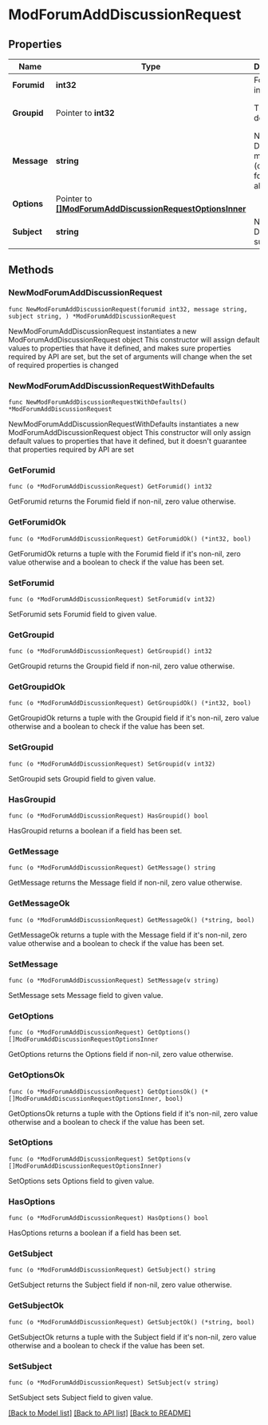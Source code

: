 # ModForumAddDiscussionRequest

## Properties

Name | Type | Description | Notes
------------ | ------------- | ------------- | -------------
**Forumid** | **int32** | Forum instance ID | [default to null]
**Groupid** | Pointer to **int32** | The group, default to 0 | [optional] [default to 0]
**Message** | **string** | New Discussion message (only html format allowed) | [default to "null"]
**Options** | Pointer to [**[]ModForumAddDiscussionRequestOptionsInner**](ModForumAddDiscussionRequestOptionsInner.md) |  | [optional] 
**Subject** | **string** | New Discussion subject | [default to "null"]

## Methods

### NewModForumAddDiscussionRequest

`func NewModForumAddDiscussionRequest(forumid int32, message string, subject string, ) *ModForumAddDiscussionRequest`

NewModForumAddDiscussionRequest instantiates a new ModForumAddDiscussionRequest object
This constructor will assign default values to properties that have it defined,
and makes sure properties required by API are set, but the set of arguments
will change when the set of required properties is changed

### NewModForumAddDiscussionRequestWithDefaults

`func NewModForumAddDiscussionRequestWithDefaults() *ModForumAddDiscussionRequest`

NewModForumAddDiscussionRequestWithDefaults instantiates a new ModForumAddDiscussionRequest object
This constructor will only assign default values to properties that have it defined,
but it doesn't guarantee that properties required by API are set

### GetForumid

`func (o *ModForumAddDiscussionRequest) GetForumid() int32`

GetForumid returns the Forumid field if non-nil, zero value otherwise.

### GetForumidOk

`func (o *ModForumAddDiscussionRequest) GetForumidOk() (*int32, bool)`

GetForumidOk returns a tuple with the Forumid field if it's non-nil, zero value otherwise
and a boolean to check if the value has been set.

### SetForumid

`func (o *ModForumAddDiscussionRequest) SetForumid(v int32)`

SetForumid sets Forumid field to given value.


### GetGroupid

`func (o *ModForumAddDiscussionRequest) GetGroupid() int32`

GetGroupid returns the Groupid field if non-nil, zero value otherwise.

### GetGroupidOk

`func (o *ModForumAddDiscussionRequest) GetGroupidOk() (*int32, bool)`

GetGroupidOk returns a tuple with the Groupid field if it's non-nil, zero value otherwise
and a boolean to check if the value has been set.

### SetGroupid

`func (o *ModForumAddDiscussionRequest) SetGroupid(v int32)`

SetGroupid sets Groupid field to given value.

### HasGroupid

`func (o *ModForumAddDiscussionRequest) HasGroupid() bool`

HasGroupid returns a boolean if a field has been set.

### GetMessage

`func (o *ModForumAddDiscussionRequest) GetMessage() string`

GetMessage returns the Message field if non-nil, zero value otherwise.

### GetMessageOk

`func (o *ModForumAddDiscussionRequest) GetMessageOk() (*string, bool)`

GetMessageOk returns a tuple with the Message field if it's non-nil, zero value otherwise
and a boolean to check if the value has been set.

### SetMessage

`func (o *ModForumAddDiscussionRequest) SetMessage(v string)`

SetMessage sets Message field to given value.


### GetOptions

`func (o *ModForumAddDiscussionRequest) GetOptions() []ModForumAddDiscussionRequestOptionsInner`

GetOptions returns the Options field if non-nil, zero value otherwise.

### GetOptionsOk

`func (o *ModForumAddDiscussionRequest) GetOptionsOk() (*[]ModForumAddDiscussionRequestOptionsInner, bool)`

GetOptionsOk returns a tuple with the Options field if it's non-nil, zero value otherwise
and a boolean to check if the value has been set.

### SetOptions

`func (o *ModForumAddDiscussionRequest) SetOptions(v []ModForumAddDiscussionRequestOptionsInner)`

SetOptions sets Options field to given value.

### HasOptions

`func (o *ModForumAddDiscussionRequest) HasOptions() bool`

HasOptions returns a boolean if a field has been set.

### GetSubject

`func (o *ModForumAddDiscussionRequest) GetSubject() string`

GetSubject returns the Subject field if non-nil, zero value otherwise.

### GetSubjectOk

`func (o *ModForumAddDiscussionRequest) GetSubjectOk() (*string, bool)`

GetSubjectOk returns a tuple with the Subject field if it's non-nil, zero value otherwise
and a boolean to check if the value has been set.

### SetSubject

`func (o *ModForumAddDiscussionRequest) SetSubject(v string)`

SetSubject sets Subject field to given value.



[[Back to Model list]](../README.md#documentation-for-models) [[Back to API list]](../README.md#documentation-for-api-endpoints) [[Back to README]](../README.md)


